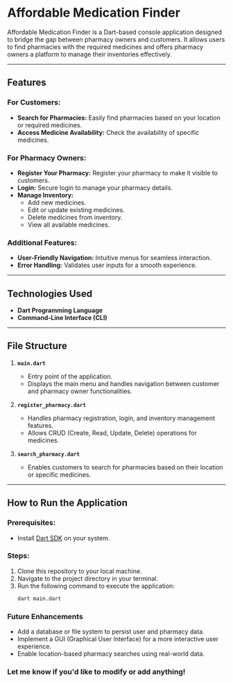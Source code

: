 # Affordable Medication Finder

Affordable Medication Finder is a Dart-based console application designed to bridge the gap between pharmacy owners and customers. It allows users to find pharmacies with the required medicines and offers pharmacy owners a platform to manage their inventories effectively.

---

## Features

### For Customers:
- **Search for Pharmacies:** Easily find pharmacies based on your location or required medicines.
- **Access Medicine Availability:** Check the availability of specific medicines.

### For Pharmacy Owners:
- **Register Your Pharmacy:** Register your pharmacy to make it visible to customers.
- **Login:** Secure login to manage your pharmacy details.
- **Manage Inventory:** 
  - Add new medicines.
  - Edit or update existing medicines.
  - Delete medicines from inventory.
  - View all available medicines.

### Additional Features:
- **User-Friendly Navigation:** Intuitive menus for seamless interaction.
- **Error Handling:** Validates user inputs for a smooth experience.

---

## Technologies Used

- **Dart Programming Language**
- **Command-Line Interface (CLI)**

---

## File Structure

1. **`main.dart`**
   - Entry point of the application.
   - Displays the main menu and handles navigation between customer and pharmacy owner functionalities.

2. **`register_pharmacy.dart`**
   - Handles pharmacy registration, login, and inventory management features.
   - Allows CRUD (Create, Read, Update, Delete) operations for medicines.

3. **`search_pharmacy.dart`**
   - Enables customers to search for pharmacies based on their location or specific medicines.

---

## How to Run the Application

### Prerequisites:
- Install [Dart SDK](https://dart.dev/get-dart) on your system.

### Steps:
1. Clone this repository to your local machine.
2. Navigate to the project directory in your terminal.
3. Run the following command to execute the application:
   ```bash
   dart main.dart

### Future Enhancements
 - Add a database or file system to persist user and pharmacy data.
 - Implement a GUI (Graphical User Interface) for a more interactive user experience.
 - Enable location-based pharmacy searches using real-world data.


### Let me know if you'd like to modify or add anything!
